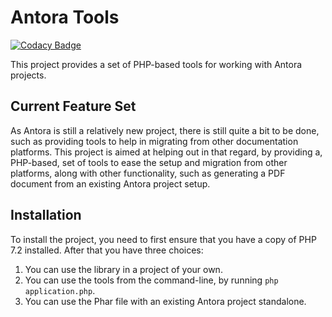 # Antora Tools

[![Codacy Badge](https://api.codacy.com/project/badge/Grade/fb51907ca31441e1b0f8e122e38b1c44)](https://www.codacy.com/app/settermjd/antora-tools?utm_source=github.com&amp;utm_medium=referral&amp;utm_content=settermjd/antora-tools&amp;utm_campaign=Badge_Grade)

This project provides a set of PHP-based tools for working with Antora projects.

## Current Feature Set

As Antora is still a relatively new project, there is still quite a bit to be done, such as providing tools to help in migrating from other documentation platforms. This project is aimed at helping out in that regard, by providing a, PHP-based, set of tools to ease the setup and migration from other platforms, along with other functionality, such as generating a PDF document from an existing Antora project setup.

## Installation

To install the project, you need to first ensure that you have a copy of PHP 7.2 installed. After that you have three choices:

1. You can use the library in a project of your own.
2. You can use the tools from the command-line, by running `php application.php`.
3. You can use the Phar file with an existing Antora project standalone.
